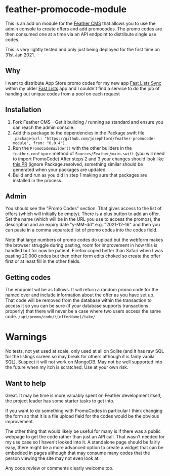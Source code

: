 # feather-promocode-module

This is an add on module for the [Feather CMS](https://github.com/FeatherCMS/feather) that allows you to use the admin console to create offers and add promocodes. The promo codes are then consumed one at a time via an API endpoint to distribute single use codes.

This is very lightly tested and only just being deployed for the first time on 31st Jan 2021.

## Why

I want to distribute App Store promo codes for my new app [Fast Lists Sync](https://human-friendly.com/fast-lists-sync/) within my older [Fast Lists](https://www.human-friendly.com/fast-lists) app and I couldn't find a service to do the job of handing out unique codes from a pool on each request

## Installation

1) Fork Feather CMS - Get it building / running as standard and ensure you can reach the admin console.
2) Add this package to the dependencies in the Package.swift file.
`.package(url: "https://github.com/josephlord/feather-promocode-module", from: "0.0.4"),`
3) Run the `PromoCodeBuilder()` with the other builders in the `feather.configure` method of `Sources/Feather/main.swift` (you will need to import PromoCode)
After steps 2 and 3 your changes should look like [this PR](https://github.com/josephlord/hfWebsite2020/pull/2/files) (ignore Package.resolved, something similar should be generated when your packages are updated.
4) Build and run as you did in step 1 making sure that packages are installed in the process.

## Admin

You should see the "Promo Codes" section. That gives access to the list of offers (which will initially be empty). There is a plus button to add an offer. Set the name (which will be in the URL you use to access the promos), the description and an expiry date "y-MM-dd" e.g. "2021-12-16" and then you can paste in a comma separated list of promo codes into the codes field.

Note that large numbers of promo codes do upload but the webform makes the browser struggle during pasting, room for improvement in how this is handled but for now be patient. Firefox coped better than Safari when I was pasting 20,000 codes but then other form edits choked so create the offer first or at least fill in the other fields.

## Getting codes

The endpoint wil be as follows. It will return a random promo code for the named over and include information about the offer
as you have set up. That code will be removed from the database within the transaction to access it so you can be sure (if your database supports transactions properly) that there will never be a case where two users access the same code.
`/api/promo/code/\(offerName)/take/`

# Warnings

No tests, not yet used at scale, only used at all on Sqlite (and it has raw SQL for the listings screen so may break for others although it is fairly vanila SQL). Suspect it will not work on MongoDB. May not be well supported into the future when my itch is scratched. Use at your own risk.

## Want to help

Great. It may be time is more valuably spent on Feather development itself, the project leader has some starter tasks to get into.

If you want to do something with PromoCodes in particular I think changing the form so that it is a file upload field for the codes would be the obvious improvement.

The other thing that would likely be useful for many is if there was a public webpage to get the code rather than just an API call. That wasn't needed for my use case so I haven't looked into it. A standalone page should be fairly easy, there might be a more advanced option to create a widget that can be embedded in pages although that may consume many codes that the person viewing the site may not even look at.

Any code review or comments clearly welcome too.
